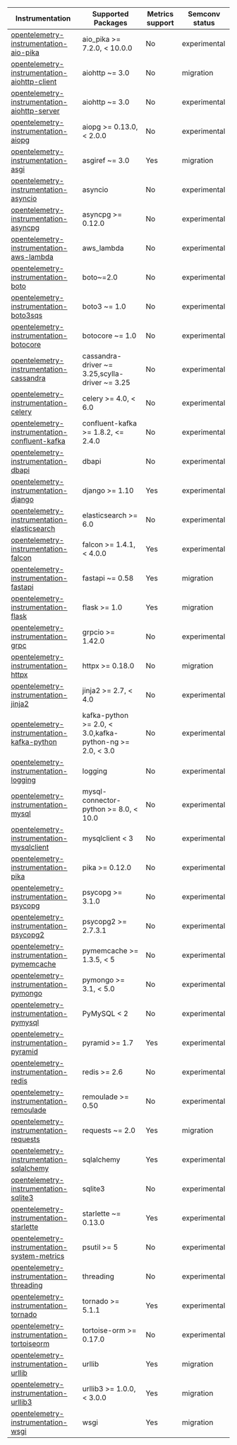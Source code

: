 
| Instrumentation | Supported Packages | Metrics support | Semconv status |
| --------------- | ------------------ | --------------- | -------------- |
| [opentelemetry-instrumentation-aio-pika](./opentelemetry-instrumentation-aio-pika) | aio_pika >= 7.2.0, < 10.0.0 | No | experimental
| [opentelemetry-instrumentation-aiohttp-client](./opentelemetry-instrumentation-aiohttp-client) | aiohttp ~= 3.0 | No | migration
| [opentelemetry-instrumentation-aiohttp-server](./opentelemetry-instrumentation-aiohttp-server) | aiohttp ~= 3.0 | No | experimental
| [opentelemetry-instrumentation-aiopg](./opentelemetry-instrumentation-aiopg) | aiopg >= 0.13.0, < 2.0.0 | No | experimental
| [opentelemetry-instrumentation-asgi](./opentelemetry-instrumentation-asgi) | asgiref ~= 3.0 | Yes | migration
| [opentelemetry-instrumentation-asyncio](./opentelemetry-instrumentation-asyncio) | asyncio | No | experimental
| [opentelemetry-instrumentation-asyncpg](./opentelemetry-instrumentation-asyncpg) | asyncpg >= 0.12.0 | No | experimental
| [opentelemetry-instrumentation-aws-lambda](./opentelemetry-instrumentation-aws-lambda) | aws_lambda | No | experimental
| [opentelemetry-instrumentation-boto](./opentelemetry-instrumentation-boto) | boto~=2.0 | No | experimental
| [opentelemetry-instrumentation-boto3sqs](./opentelemetry-instrumentation-boto3sqs) | boto3 ~= 1.0 | No | experimental
| [opentelemetry-instrumentation-botocore](./opentelemetry-instrumentation-botocore) | botocore ~= 1.0 | No | experimental
| [opentelemetry-instrumentation-cassandra](./opentelemetry-instrumentation-cassandra) | cassandra-driver ~= 3.25,scylla-driver ~= 3.25 | No | experimental
| [opentelemetry-instrumentation-celery](./opentelemetry-instrumentation-celery) | celery >= 4.0, < 6.0 | No | experimental
| [opentelemetry-instrumentation-confluent-kafka](./opentelemetry-instrumentation-confluent-kafka) | confluent-kafka >= 1.8.2, <= 2.4.0 | No | experimental
| [opentelemetry-instrumentation-dbapi](./opentelemetry-instrumentation-dbapi) | dbapi | No | experimental
| [opentelemetry-instrumentation-django](./opentelemetry-instrumentation-django) | django >= 1.10 | Yes | experimental
| [opentelemetry-instrumentation-elasticsearch](./opentelemetry-instrumentation-elasticsearch) | elasticsearch >= 6.0 | No | experimental
| [opentelemetry-instrumentation-falcon](./opentelemetry-instrumentation-falcon) | falcon >= 1.4.1, < 4.0.0 | Yes | experimental
| [opentelemetry-instrumentation-fastapi](./opentelemetry-instrumentation-fastapi) | fastapi ~= 0.58 | Yes | migration
| [opentelemetry-instrumentation-flask](./opentelemetry-instrumentation-flask) | flask >= 1.0 | Yes | migration
| [opentelemetry-instrumentation-grpc](./opentelemetry-instrumentation-grpc) | grpcio >= 1.42.0 | No | experimental
| [opentelemetry-instrumentation-httpx](./opentelemetry-instrumentation-httpx) | httpx >= 0.18.0 | No | migration
| [opentelemetry-instrumentation-jinja2](./opentelemetry-instrumentation-jinja2) | jinja2 >= 2.7, < 4.0 | No | experimental
| [opentelemetry-instrumentation-kafka-python](./opentelemetry-instrumentation-kafka-python) | kafka-python >= 2.0, < 3.0,kafka-python-ng >= 2.0, < 3.0 | No | experimental
| [opentelemetry-instrumentation-logging](./opentelemetry-instrumentation-logging) | logging | No | experimental
| [opentelemetry-instrumentation-mysql](./opentelemetry-instrumentation-mysql) | mysql-connector-python >= 8.0, < 10.0 | No | experimental
| [opentelemetry-instrumentation-mysqlclient](./opentelemetry-instrumentation-mysqlclient) | mysqlclient < 3 | No | experimental
| [opentelemetry-instrumentation-pika](./opentelemetry-instrumentation-pika) | pika >= 0.12.0 | No | experimental
| [opentelemetry-instrumentation-psycopg](./opentelemetry-instrumentation-psycopg) | psycopg >= 3.1.0 | No | experimental
| [opentelemetry-instrumentation-psycopg2](./opentelemetry-instrumentation-psycopg2) | psycopg2 >= 2.7.3.1 | No | experimental
| [opentelemetry-instrumentation-pymemcache](./opentelemetry-instrumentation-pymemcache) | pymemcache >= 1.3.5, < 5 | No | experimental
| [opentelemetry-instrumentation-pymongo](./opentelemetry-instrumentation-pymongo) | pymongo >= 3.1, < 5.0 | No | experimental
| [opentelemetry-instrumentation-pymysql](./opentelemetry-instrumentation-pymysql) | PyMySQL < 2 | No | experimental
| [opentelemetry-instrumentation-pyramid](./opentelemetry-instrumentation-pyramid) | pyramid >= 1.7 | Yes | experimental
| [opentelemetry-instrumentation-redis](./opentelemetry-instrumentation-redis) | redis >= 2.6 | No | experimental
| [opentelemetry-instrumentation-remoulade](./opentelemetry-instrumentation-remoulade) | remoulade >= 0.50 | No | experimental
| [opentelemetry-instrumentation-requests](./opentelemetry-instrumentation-requests) | requests ~= 2.0 | Yes | migration
| [opentelemetry-instrumentation-sqlalchemy](./opentelemetry-instrumentation-sqlalchemy) | sqlalchemy | Yes | experimental
| [opentelemetry-instrumentation-sqlite3](./opentelemetry-instrumentation-sqlite3) | sqlite3 | No | experimental
| [opentelemetry-instrumentation-starlette](./opentelemetry-instrumentation-starlette) | starlette ~= 0.13.0 | Yes | experimental
| [opentelemetry-instrumentation-system-metrics](./opentelemetry-instrumentation-system-metrics) | psutil >= 5 | No | experimental
| [opentelemetry-instrumentation-threading](./opentelemetry-instrumentation-threading) | threading | No | experimental
| [opentelemetry-instrumentation-tornado](./opentelemetry-instrumentation-tornado) | tornado >= 5.1.1 | Yes | experimental
| [opentelemetry-instrumentation-tortoiseorm](./opentelemetry-instrumentation-tortoiseorm) | tortoise-orm >= 0.17.0 | No | experimental
| [opentelemetry-instrumentation-urllib](./opentelemetry-instrumentation-urllib) | urllib | Yes | migration
| [opentelemetry-instrumentation-urllib3](./opentelemetry-instrumentation-urllib3) | urllib3 >= 1.0.0, < 3.0.0 | Yes | migration
| [opentelemetry-instrumentation-wsgi](./opentelemetry-instrumentation-wsgi) | wsgi | Yes | migration